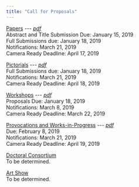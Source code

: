 ```yaml
---
title: "Call for Proposals"
---
```


[Papers](/papers/) --- <i class="fas fa-file-download">[ pdf](/downloads/papers.pdf)</i> </br>
Abstract and Title Submission Due: January 15, 2019 </br> 
Full Submissions due: January 18, 2019 </br> 
Notifications: March 21, 2019 </br> 
Camera Ready Deadline: April 17, 2019 </br> 

[Pictorials](/pictorials/) --- <i class="fas fa-file-download">[ pdf](/downloads/pictorials.pdf)</i> </br>
Full Submissions due: January 18, 2019 </br>
Notifications: March 21, 2019 </br>
Camera Ready Deadline: April 18, 2019 </br> 

[Workshops](/workshops/) --- <i class="fas fa-file-download">[ pdf](/downloads/workshops.pdf)</i> </br>
Proposals Due: January 18, 2019 </br>
Notifications: March 8, 2019 </br>
Camera Ready Deadline: March 22, 2019 </br>

[Provocations and Works-in-Progress](/provocations_wips/) --- <i class="fas fa-file-download">[ pdf](/downloads/provocations_wips.pdf)</i> </br>
Due: February 8,  2019 </br>
Notifications: March 21, 2019 </br>
Camera Ready Deadline: April 19, 2019 </br>

[Doctoral Consortium](/consortium/) </br>
To be determined.</br>

[Art Show](/artshow/)</br>
To be determined.</br>
